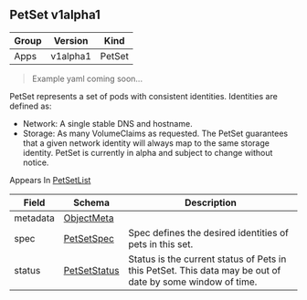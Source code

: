 ## PetSet v1alpha1

Group        | Version     | Kind
------------ | ---------- | -----------
Apps | v1alpha1 | PetSet

> Example yaml coming soon...



PetSet represents a set of pods with consistent identities. Identities are defined as:
 - Network: A single stable DNS and hostname.
 - Storage: As many VolumeClaims as requested.
The PetSet guarantees that a given network identity will always map to the same storage identity. PetSet is currently in alpha and subject to change without notice.

<aside class="notice">
Appears In  <a href="#petsetlist-v1alpha1">PetSetList</a> </aside>

Field        | Schema     | Description
------------ | ---------- | -----------
metadata | [ObjectMeta](#objectmeta-v1) | 
spec | [PetSetSpec](#petsetspec-v1alpha1) | Spec defines the desired identities of pets in this set.
status | [PetSetStatus](#petsetstatus-v1alpha1) | Status is the current status of Pets in this PetSet. This data may be out of date by some window of time.

